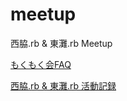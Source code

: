 meetup
======

西脇.rb &amp; 東灘.rb Meetup

[もくもく会FAQ](https://github.com/nishiwaki-higashinadarb/meetup/wiki/mokumokukai-FAQ)

[西脇.rb & 東灘.rb 活動記録](https://github.com/nishiwaki-higashinadarb/meetup/wiki#rb--rb--)
